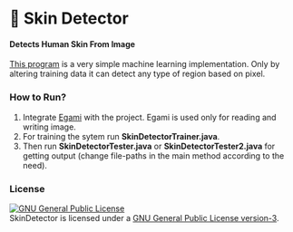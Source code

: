 # :dancer: Skin Detector
#### Detects Human Skin From Image
[This program](http://minhaskamal.github.io/SkinDetector) is a very simple machine learning implementation. Only by altering training data it can detect any type of region based on pixel.

### How to Run?
1. Integrate [Egami](https://github.com/MinhasKamal/Egami) with the project. Egami is used only for reading and writing image.
2. For training the sytem run **SkinDetectorTrainer.java**.
3. Then run **SkinDetectorTester.java** or **SkinDetectorTester2.java** for getting output (change file-paths in the main method according to the need).

### License
<a rel="license" href="http://www.gnu.org/licenses/gpl.html"><img alt="GNU General Public License" style="border-width:0" src="http://www.gnu.org/graphics/gplv3-88x31.png" /></a><br/>SkinDetector is licensed under a <a rel="license" href="http://www.gnu.org/licenses/gpl.html">GNU General Public License version-3</a>.
